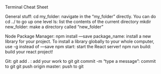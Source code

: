Terminal Cheat Sheet
 
General stuff:
cd my_folder: navigate in the “my_folder” directly. You can do cd ../  to go up one level
ls: list the contents of the current directory
mkdir new_folder: make a directory called “new_folder”

Node Package Manager:
npm install —save package_name: install a new library for your project. To install a library globally to your whole computer, use -g instead of —save
npm start: start the React server!
npm run build: build your react project!


Git: 
git add . : add your work to git
git commit -m “type a message”: commit to git
git push origin master: push to git